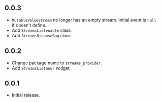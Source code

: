 ## 0.0.3

* `MutableValueStream` no longer has an empty stream. Initial event is `null` if doesn't define.
* Add `StreamsListenable` class.
* Add `StreamsDisposeBag` class.

## 0.0.2

* Change package name to `streams_provider`.
* Add `StreamsListener` widget.

## 0.0.1

* Initial release.
